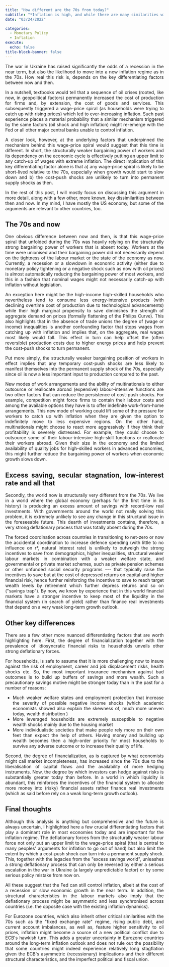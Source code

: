 ```yaml
---
title: "How different are the 70s from today?"
subtitle: "*Inflation is high, and while there are many similarities with the 70s so are the dissimilarities. Here I discuss a few important dissimilarities*"
date: "03/24/2022"

categories:
  - Monetary Policy
  - Inflation  
execute:
  echo: false
title-block-banner: false
---
```


<div align="justify">

The war in Ukraine has raised significantly the odds of a recession in the near term, but also the likelihood to move into a new inflation regime as in the 70s. How real this risk is, depends on the key differentiating factors between now and then.

In a nutshell, textbooks would tell that a sequence of oil crises (rooted, like now, in geopolitical factors) permanently increased the cost of production for firms and, by extension, the cost of goods and services. This subsequently triggered a wage-price spiral (as households were trying to catch up with rising prices) which led to ever-increasing inflation. Such past experience places a material probability that a similar mechanism triggered by the same factors (oil shock and high inflation) might re-emerge with the Fed or all other major central banks unable to control inflation.

A closer look, however, at the underlying factors that underpinned the mechanism behind this wage-price spiral would suggest that this time is different. In short, the structurally weaker bargaining power of workers and its dependency on the economic cycle is effectively putting an upper limit to any catch-up of wages with extreme inflation. The direct implication of this key differentiating factor alone is that a) any wage-price spiral is likely to be short-lived relative to the 70s, especially when growth would start to slow down and b) the cost-push shocks are unlikely to turn into permanent supply shocks as then.

In the rest of this post, I will mostly focus on discussing this argument in more detail, along with a few other, more known, key dissimilarities between then and now. In my mind, I have mostly the US economy, but some of the arguments are relevant to other countries, too.

## The 70s and now

One obvious difference between now and then, is that this wage-price spiral that unfolded during the 70s was heavily relying on the structurally strong bargaining power of workers that is absent today. Workers at the time were unionised and their bargaining power did not necessarily depend on the tightness of the labour market or the state of the economy as now. Currently, a recession or a slowdown in economic activity (either due to monetary policy tightening or a negative shock such as now with oil prices) is almost automatically reducing the bargaining power of most workers, and this in a fashion that nominal wages might not necessarily catch-up with inflation without legislation.

An exception here might be the high-income high-skilled households who nevertheless tend to consume less energy-intensive products (with declining overtime cost of production due to technological advancements) while their high marginal propensity to save diminishes the strength of aggregate demand on prices (formally flattening of the Philips Curve). This also highlights that in the absence of trade unions the degree of (wage or income) inequalities is another confounding factor that stops wages from catching up with inflation and implies that, on the aggregate, real wages most likely would fall. This effect in turn can help offset the (often reversible) production costs due to higher energy prices and help prevent the cost-push shocks to turn permanent.

Put more simply, the structurally weaker bargaining position of workers in effect implies that any temporary cost-push shocks are less likely to manifest themselves into the permanent supply shock of the 70s, especially since oil is now a less important input to production compared to the past.

New modes of work arrangements and the ability of multinationals to either outsource or reallocate abroad (expensive) labour-intensive functions are two other factors that can reduce the persistence of cost-push shocks. For example, competition might force firms to contain their labour costs and among the available options they have is to offer indefinite work-from-home arrangements. This new mode of working could lift some of the pressure for workers to catch up with inflation when they are given the option to indefinitely move to less expensive regions. On the other hand, multinationals might choose to react more aggressively if they think their profitability is severely distressed. For example, they could choose to outsource some of their labour-intensive high-skill functions or reallocate their workers abroad. Given their size in the economy and the limited availability of quality jobs for high-skilled workers in advanced economies, this might further reduce the bargaining power of workers when economic growth slows down.

## Excess saving, secular stagnation, low-interest rate and all that

Secondly, the world now is structurally very different from the 70s. We live in a world where the global economy (perhaps for the first time in its history) is producing an excess amount of savings with record-low real investments. With governments around the world not really solving this problem, it is extremely unlikely to see any change in this structural issue in the foreseeable future. This dearth of investments contains, therefore, a very strong deflationary process that was totally absent during the 70s.

The forced coordination across countries in transitioning to net-zero or now the accidental coordination to increase defence spending (with little to no influence on r\*, natural interest rate) is unlikely to outweigh the strong incentives to save from demographics, higher inequalities, structural weaker labour markets in combination with a weaker welfare state, and governmental or private market schemes, such as private pension schemes or other unfunded social security programs --- that typically raise the incentives to save but at the cost of depressed returns on capital and higher financial risk, hence further reinforcing the incentive to save to reach target wealth levels by retirement which further depress returns and so on ("savings trap"). By now, we know by experience that in this world financial markets have a stronger incentive to keep most of the liquidity in the financial system (in search of yield) rather than finance real investments that depend on a very weak long-term growth outlook.

## Other key differences

There are a few other more nuanced differentiating factors that are worth highlighting here. First, the degree of financialization together with the prevalence of idiosyncratic financial risks to households unveils other strong deflationary forces.

For households, is safe to assume that it is more challenging now to insure against the risk of employment, career and job displacement risks, health shocks etc. So, the most important insurance mechanism against bad outcomes is to build up buffers of savings and more wealth. Such a precautionary savings motive might be stronger today than in the past for a number of reasons:

-   Much weaker welfare states and employment protection that increase the severity of possible negative income shocks (which academic economists showed also explain the skewness of, much more uneven today, wealth distribution )
-   More leveraged households are extremely susceptible to negative wealth shocks mainly due to the housing market
-   More individualistic societies that make people rely more on their own feet than expect the help of others. Having money and building up wealth becomes then a high-order priority for most households to survive any adverse outcome or to increase their quality of life.

Second, the degree of financialization, as is captured by what economists might call market incompleteness, has increased since the 70s due to the liberalisation of capital flows and the availability of more hedging instruments. Now, the degree by which investors can hedge against risks is substantially greater today than before. In a world in which liquidity is abundant, this reinforces the incentives of the financial system to allocate more money into (risky) financial assets rather finance real investments (which as said before rely on a weak long-term growth outlook).

## Final thoughts

Although this analysis is anything but comprehensive and the future is always uncertain, I highlighted here a few crucial differentiating factors that play a dominant role in most economies today and are important for the inflation regime. The deflationary forces from the structurally weaker labour force not only put an upper limit to the wage-price spiral (that is central to many peoples' arguments for inflation to go out of hand) but also limit the extent by which a cost-push shock can turn into a permanent supply shock. This, together with the legacies from the "excess savings world", unleashes a strong deflationary process that can only be reversed by either a serious escalation in the war in Ukraine (a largely unpredictable factor) or by some serious policy mistake from now on.

All these suggest that the Fed can still control inflation, albeit at the cost of a recession or slow economic growth in the near term. In addition, the structural characteristics in the labour markets also imply that the deflationary process might be asymmetric and less synchronised across countries (i.e. the opposite case with the existing inflation dynamics).

For Eurozone countries, which also inherit other critical similarities with the 70s such as the "fixed exchange rate" regime, rising public debt, and current account imbalances, as well as, feature higher sensitivity to oil prices, inflation might become a source of a new political conflict due to ECB's hawkish turn. This adds a greater uncertainty in Eurozone countries around the long-term inflation outlook and does not rule out the possibility that some countries might indeed experience relatively long stagflation given the ECB's asymmetric (recessionary) implications and their different structural characteristics, and the imperfect political and fiscal union.
